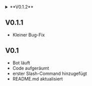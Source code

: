 <details>
  <summary>**V0.1.2**</summary>
  
  - Kacken Command hinzugefügt
  - Schnauze!
</details>

## V0.1.1
- Kleiner Bug-Fix

## V0.1
- Bot läuft
- Code aufgeräumt
- erster Slash-Command hinzugefügt
- README.md aktualisiert
